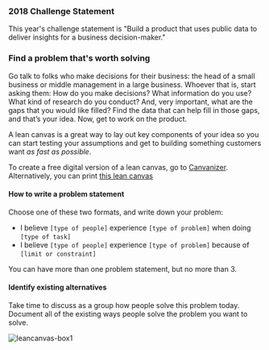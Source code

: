### 2018 Challenge Statement

This year's challenge statement is "Build a product that uses public data to deliver insights for a business decision-maker."

### Find a problem that's worth solving

Go talk to folks who make decisions for their business: the head of a small business or middle management in a large business. Whoever that is, start asking them: How do you make decisions? What information do you use? What kind of research do you conduct? And, very important, what are the gaps that you would like filled? Find the data that can help fill in those gaps, and that’s your idea. Now, get to work on the product.

A lean canvas is a great way to lay out key components of your idea so you can start testing your assumptions and get to building something customers want *as fast as possible*.

To create a free digital version of a lean canvas, go to [Canvanizer](https://canvanizer.com/new/lean-canvas). Alternatively, you can print [this lean canvas](https://cloud.githubusercontent.com/assets/100216/12663330/7f1ced9e-c5e4-11e5-9a5d-87582d98bfc3.png)

#### How to write a problem statement

Choose one of these two formats, and write down your problem:

- I believe `[type of people]` experience `[type of problem]` when doing `[type of task]`
- I believe `[type of people]` experience `[type of problem]` because of `[limit or constraint]`

You can have more than one problem statement, but no more than 3.

#### Identify existing alternatives
Take time to discuss as a group how people solve this problem today. Document all of the existing ways people solve the problem you want to solve.

![leancanvas-box1](https://cloud.githubusercontent.com/assets/100216/12663467/b887dd18-c5e5-11e5-9ac9-06aa2736118f.png)
